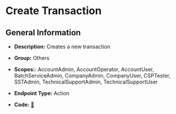 # Create Transaction

## General Information

- **Description:** Creates a new transaction

- **Group:** Others
- **Scopes:**: AccountAdmin, AccountOperator, AccountUser, BatchServiceAdmin, CompanyAdmin, CompanyUser, CSPTester, SSTAdmin, TechnicalSupportAdmin, TechnicalSupportUser
- **Endpoint Type:** Action
- **Code:** [🔗](https://github.com/NangoHQ/integration-templates/tree/main/integrations/avalara-sandbox/actions/create-transaction.ts)
